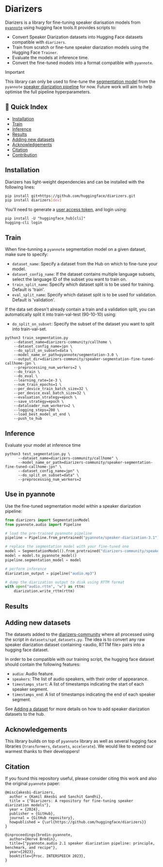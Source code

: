 # Diarizers

Diarizers is a library for fine-tuning speaker diarisation models from [`pyannote`](https://github.com/pyannote/pyannote-audio/tree/develop) using hugging face tools.It provides scripts to: 

- Convert Speaker Diarization datasets into Hugging Face datasets compatible with `diarizers`. 
- Train from scratch or fine-tune speaker diarization models using the Hugging Face `Trainer`. 
- Evaluate the models at inference time. 
-  Convert the fine-tuned models into a format compatible with `pyannote`.  

> [!IMPORTANT]
> This library can only be used to fine-tune the [segmentation model](https://huggingface.co/pyannote/segmentation-3.0) from the `pyannote` [speaker diarization pipeline](https://huggingface.co/pyannote/speaker-diarization-3.1) for now. 
> Future work will aim to help optimise the full pipeline hyperparameters. 

## 📖 Quick Index
* [Installation](#installation)
* [Train](#train)
* [Inference](#inference)
* [Results](#Results)
* [Adding new datasets](#datasets)
* [Acknowledgements](#acknowledgements)
* [Citation](#citation)
* [Contribution](#contribution)

## Installation

Diarizers has light-weight dependencies and can be installed with the following lines:

```sh
pip install git+https://github.com/huggingface/diarizers.git
pip install diarizers[dev]
```

You'll need to generate a [user access token](https://huggingface.co/docs/hub/en/security-tokens), and login using: 

```
pip install -U "huggingface_hub[cli]"
hugging-cli login
```

## Train

When fine-tunning a `pyannote` segmentation model on a given dataset, make sure to specify: 

- `dataset_name`: Specify a dataset from the Hub on which to fine-tune your model.  
- `dataset_config_name`:  If the dataset contains multiple language subsets, select the language ID of the subset you want to train on.
- `train_split_name`: Specify which dataset split is to be used for training. Default is 'train'. 
- `eval_split_name`: Specify which dataset split is to be used for validation. Default is 'validation'. 

If the data set doesn't already contain a train and a validation split, you can automatically split it into train-val-test (90-10-10) using: 

- `do_split_on_subset`: Specify the subset of the dataset you want to split into train-val-set.

```
python3 train_segmentation.py
    --dataset_name=diarizers-community/callhome \
    --dataset_config_name=jpn \ 
    --do_split_on_subset=data \
    --model_name_or_path=pyannote/segmentation-3.0 \
    --output_dir=diarizers-community/speaker-segmentation-fine-tuned-callhome-jpn \
    --preprocessing_num_workers=2 \ 
    --do_train \
    --do_eval \ 
    --learning_rate=1e-3 \ 
    --num_train_epochs=1 \
    --per_device_train_batch_size=32 \ 
    --per_device_eval_batch_size=32 \ 
    --evaluation_strategy=epoch \
    --save_strategy=epoch \  
    --dataloader_num_workers=2 \ 
    --logging_steps=200 \
    --load_best_model_at_end \
    --push_to_hub
```

## Inference

Evaluate your model at inference time

```
python3 test_segmentation.py \
      --dataset_name=diarizers-community/callhome" \
      --model_name_or_path=diarizers-community/speaker-segmentation-fine-tuned-callhome-jpn" \
      --dataset_config_name=jpn" \ 
      --do_split_on_subset=data" \ 
      --preprocessing_num_workers=2  
```

## Use in pyannote

Use the fine-tuned segmentation model within a speaker diarization pipeline: 

```python
from diarizers import SegmentationModel
from pyannote.audio import Pipeline

# load the pre-trained pyannote pipeline
pipeline = Pipeline.from_pretrained("pyannote/speaker-diarization-3.1")

# replace the segmentation model with your fine-tuned one
model = SegmentationModel().from_pretrained("diarizers-community/speaker-segmentation-fine-tuned-callhome-jpn")
model = model.to_pyannote_model()
pipeline.segmentation_model = model

# perform inference
diarization_output = pipeline("audio.mp3")

# dump the diarization output to disk using RTTM format
with open("audio.rttm", "w") as rttm:
    diarization.write_rttm(rttm)
```

## Results


## Adding new datasets

The datasets added to the [diarizers-community](https://huggingface.co/diarizers-community) where all processed using the script in `datasets/spd_datasets.py`. 
The idea is to convert any raw speaker diarization dataset containing <audio, RTTM file> pairs into a hugging face dataset.  

In order to be compatible with our training script, the hugging face dataset should contain the following features: 

- `audio`: Audio feature.
- `speakers`: The list of audio speakers, with their order of appearance.
- `timestamps_start`: A list of timestamps indicating the start of each speaker segment.
- `timestamps_end`: A list of timestamps indicating the end of each speaker segment.

See [Adding a dataset](datasets/README.md) for more details on how to add speaker diarization datasets to the hub. 

## Acknowledgements

This library builds on top of `pyannote` library as well as several hugging face libraries (`transformers`, `datasets`, `accelerate`). 
We would like to extend our warmest thanks to their developpers!


## Citation

If you found this repository useful, please consider citing this work and also the original `pyannote` paper:

```
@misc{akesbi-diarizers,
  author = {Kamil Akesbi and Sanchit Gandhi},
  title = {"Diarizers: A repository for fine-tuning speaker diarization models"},
  year = {2024},
  publisher = {GitHub},
  journal = {GitHub repository},
  howpublished = {\url{https://github.com/huggingface/diarizers}}
}
```

```
@inproceedings{bredin-pyannote,
  author={Hervé Bredin},
  title={"pyannote.audio 2.1 speaker diarization pipeline: principle, benchmark, and recipe"},
  year={2023},
  booktitle={Proc. INTERSPEECH 2023},
}
```
